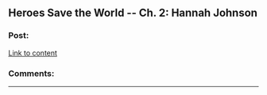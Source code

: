 ## Heroes Save the World -- Ch. 2: Hannah Johnson

### Post:

[Link to content](https://heroessavetheworld.wordpress.com/2016/09/09/big-change-ch-2-hannah-johnson/)

### Comments:

---

